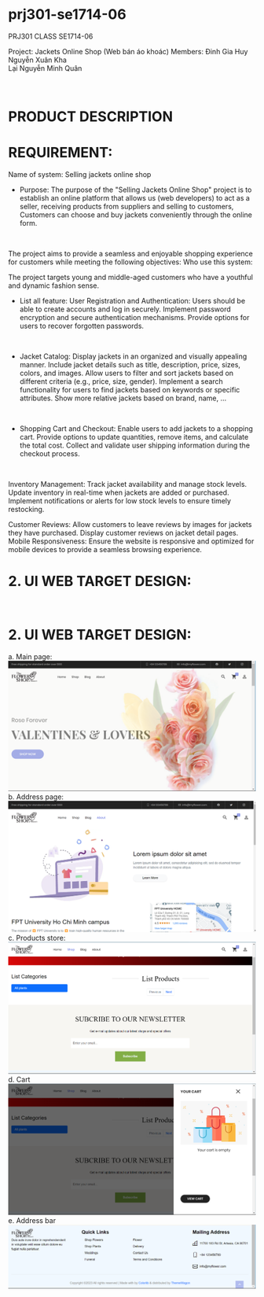 # prj301-se1714-06

PRJ301 CLASS SE1714-06

Project: Jackets Online Shop (Web bán áo khoác)
Members: 	Đinh Gia Huy <br>
		Nguyễn Xuân Kha <br>
		Lại Nguyễn Minh Quân <br>
		<br></br>

# PRODUCT DESCRIPTION

# REQUIREMENT:
Name of system:
Selling jackets online shop

* Purpose: 
The purpose of the "Selling Jackets Online Shop" project is to establish an online platform that allows us (web developers) to act as a seller, receiving products from suppliers and selling to customers, Customers can choose and buy jackets conveniently through the online form. 
<br>

The project aims to provide a seamless and enjoyable shopping experience for customers while meeting the following objectives:
Who use this system: 
<br>

The project targets young and middle-aged customers who have a youthful and dynamic fashion sense.
<br>

* List all feature:
User Registration and Authentication:
Users should be able to create accounts and log in securely.
Implement password encryption and secure authentication mechanisms.
Provide options for users to recover forgotten passwords.
<br>

* Jacket Catalog:
Display jackets in an organized and visually appealing manner.
Include jacket details such as title, description, price, sizes, colors, and images.
Allow users to filter and sort jackets based on different criteria (e.g., price, size, gender).
Implement a search functionality for users to find jackets based on keywords or specific attributes.
Show more relative jackets based on brand, name, …
<br>

* Shopping Cart and Checkout:
Enable users to add jackets to a shopping cart.
Provide options to update quantities, remove items, and calculate the total cost.
Collect and validate user shipping information during the checkout process.
<br>

Inventory Management:
Track jacket availability and manage stock levels.
Update inventory in real-time when jackets are added or purchased.
Implement notifications or alerts for low stock levels to ensure timely restocking.
<br>

Customer Reviews:
Allow customers to leave reviews by images for jackets they have purchased.
Display customer reviews on jacket detail pages.
Mobile Responsiveness:
Ensure the website is responsive and optimized for mobile devices to provide a seamless browsing experience.
<br>

# 2. UI WEB TARGET DESIGN:
<br>


# **2. UI WEB TARGET DESIGN:**<br>
a.	 Main page:<br>
<img src="./windowDes/mainpage.png">
b.   Address page:<br>
<img src="./windowDes/adressSpace.png">
c.   Products store:<br>
<img src="./windowDes/productStore.png">
d.   Cart<br>
<img src="./windowDes/cart.png">
e.   Address bar<br>
<img src="./windowDes/footer.png">
